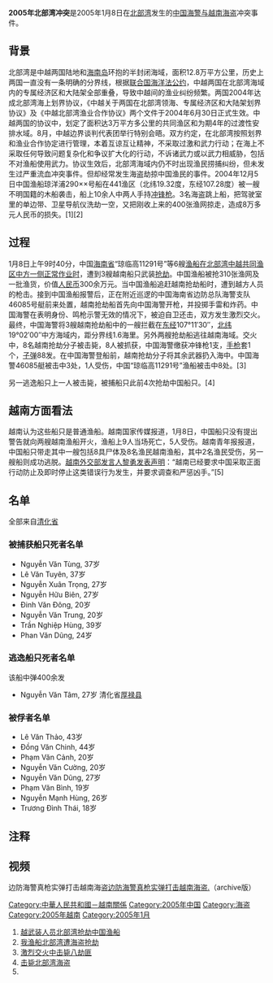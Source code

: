 **2005年北部湾冲突**是2005年1月8日在[北部湾](../Page/北部湾.md "wikilink")发生的[中国](https://zh.wikipedia.org/wiki/中国 "wikilink")[海警与](https://zh.wikipedia.org/wiki/海警 "wikilink")[越南](https://zh.wikipedia.org/wiki/越南 "wikilink")[海盗](../Page/海盗.md "wikilink")冲突事件。

## 背景

北部湾是中越两国陆地和[海南岛](../Page/海南岛.md "wikilink")环抱的半封闭海域，面积12.8万平方公里，历史上两国一直没有一条明确的分界线，根据[联合国海洋法公约](https://zh.wikipedia.org/wiki/联合国海洋法公约 "wikilink")，中越两国在北部湾海域内的专属经济区和大陆架全部重叠，导致中越间的渔业纠纷频繁。两国2004年达成北部湾海上划界协议，《中越关于两国在北部湾领海、专属经济区和大陆架划界协议》及《中越北部湾渔业合作协议》两个文件于2004年6月30日正式生效。中越两国的协议中，划定了面积达3万平方多公里的共同渔区和为期4年的过渡性安排水域。8月，中越边界谈判代表团举行特别会晤。双方约定，在北部湾按照划界和渔业合作协定进行管理，本着互谅互让精神，不采取过激和武力行动；在海上不采取任何导致问题复杂化和争议扩大化的行动，不诉诸武力或以武力相威胁，包括不对渔船使用武力。协议生效后，北部湾海域内仍不时出现渔民捞捕纠纷，但未发生过严重流血冲突事件。但却经常发生海盗劫掠中国渔民的事件。2004年12月5日中国渔船琼洋浦290××号船在441渔区（北纬19.32度，东经107.28度）被一艘不明国籍的木船袭击，船上10余人中两人手持[冲锋枪](../Page/冲锋枪.md "wikilink")。3名海盗跳上船，把驾驶室里的单边带、卫星导航仪洗劫一空，又把刚收上来的400张渔网掠走，造成8万多元人民币的损失。\[1\]\[2\]

## 过程

1月8日上午9时40分，中国[海南省](../Page/海南省.md "wikilink")“琼临高11291号”等6艘[渔船在北部湾中越共同渔区中方一侧正常作业时](https://zh.wikipedia.org/wiki/渔船 "wikilink")，遭到3艘越南船只武装[抢劫](../Page/抢劫.md "wikilink")。中国渔船被抢310张渔网及一批渔货，价值[人民币](../Page/人民币.md "wikilink")300余万元。当中国渔船追赶越南抢劫船时，遭到越方人员的枪击。接到中国渔船报警后，正在附近巡逻的中国海南省边防总队海警支队46085号艇前来处置，越南抢劫船首先向中国海警开枪，并投掷手雷和炸药。中国海警在表明身份、鸣枪示警无效的情况下，被迫自卫还击，双方发生激烈交火。最终，中国海警将3艘越南抢劫船中的一艘拦截在[东经](https://zh.wikipedia.org/wiki/东经 "wikilink")107°11′30″，[北纬](https://zh.wikipedia.org/wiki/北纬 "wikilink")19°02′00″中方海域内，距分界线1.6海里。另外两艘抢劫船逃往越南海域。交火中，8名越南抢劫分子被击毙，8人被抓获，中国海警缴获冲锋枪1支，[手枪](../Page/手枪.md "wikilink")套1个，[子弹](https://zh.wikipedia.org/wiki/子弹 "wikilink")88发。在中国海警登船前，越南抢劫分子将其余武器扔入海中。中国海警46085艇被击中3处，1人受伤，中国“琼临高11291号”渔船被击中8处。\[3\]

另一逃逸船只上一人被击毙，被捕船只此前4次抢劫中国船只。\[4\]

## 越南方面看法

越南认为这些船只是普通渔船。越南国家传媒报道，1月8日，中国船只没有提出警告就向两艘越南渔船开火，渔船上9人当场死亡，5人受伤。越南青年报报道，中国船只带走其中一艘包括8具尸体及8名渔民越南渔船，其中2名渔民受伤，另一艘船则成功逃脱。[越南外交部发言人黎勇发表声明](https://zh.wikipedia.org/wiki/越南外交部 "wikilink")：“越南已经要求中国采取正面行动防止及即时停止这类错误行为发生，并要求调查和严惩凶手。”\[5\]

## 名单

全部来自[清化省](../Page/清化省.md "wikilink")

### 被捕获船只死者名单

  - Nguyễn Văn Tùng, 37岁
  - Lê Văn Tuyên, 37岁
  - Nguyễn Xuân Trọng, 27岁
  - Nguyễn Hữu Biên, 27岁
  - Đinh Văn Đông, 20岁
  - Nguyễn Văn Trung, 20岁
  - Trần Nghiệp Hùng, 39岁
  - Phan Văn Dũng, 24岁

### 逃逸船只死者名单

该船中弹400余发

  - Nguyễn Văn Tâm, 27岁 清化省[厚禄县](https://zh.wikipedia.org/wiki/厚禄县 "wikilink")

### 被俘者名单

  - Lê Văn Thảo, 43岁
  - Đồng Văn Chinh, 44岁
  - Phạm Văn Cảnh, 20岁
  - Nguyễn Văn Cường, 20岁
  - Nguyễn Văn Dũng, 27岁
  - Phạm Văn Bình, 19岁
  - Nguyễn Mạnh Hùng, 26岁
  - Trương Đình Thái, 18岁

## 注释

## 视频

边防海警真枪实弹打击越南海盗[边防海警真枪实弹打击越南海盗.](https://archive.today/20130426212959/http://v.ku6.com/show/B-EJre1x91MkTaNU.html)（archive版）

[Category:中華人民共和國－越南關係](https://zh.wikipedia.org/wiki/Category:中華人民共和國－越南關係 "wikilink") [Category:2005年中国](https://zh.wikipedia.org/wiki/Category:2005年中国 "wikilink") [Category:海盗](https://zh.wikipedia.org/wiki/Category:海盗 "wikilink") [Category:2005年越南](https://zh.wikipedia.org/wiki/Category:2005年越南 "wikilink") [Category:2005年1月](https://zh.wikipedia.org/wiki/Category:2005年1月 "wikilink")

1.  [越武装人员北部湾抢劫中国渔船](http://news.sina.com.cn/o/2005-01-19/00314874816s.shtml)
2.  [我渔船北部湾遭海盗抢劫](http://www.people.com.cn/GB/paper1787/13658/1222176.html)
3.  [激烈交火中击毙八劫匪](http://news.sina.com.cn/c/2005-01-24/07064925252s.shtml)
4.  [击毙北部湾海盗](http://news.sohu.com/20050115/n223959394.shtml)
5.